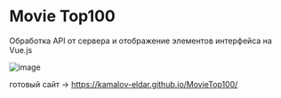 # Movie Top100

Обработка API от сервера и отображение элементов интерфейса на Vue.js

![image](https://github.com/kamalov-eldar/movitop/blob/master/docs/img/Demo.gif)

готовый сайт -> https://kamalov-eldar.github.io/MovieTop100/


